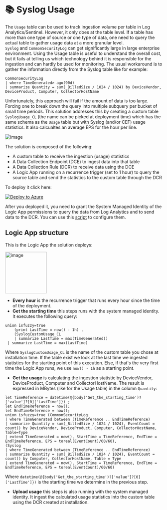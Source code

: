 # 📚 Syslog Usage

The `Usage` table can be used to track ingestion volume per table in Log Analytics/Sentinel. However, it only does at the table level. If a table has more than one type of source or one type of data, one need to query the actual table to gather usage data at a more granular level.    
`Syslog` and `CommonSecurityLog` can get significantly large in large enterprise environment.  Using the Usage table is useful to understand the overall cost, but it fails at telling us which technology behind it is responsible for the ingestion and can hardly be used for monitoring.
The usual workaround is to gather the information directly from the Syslog table like for example:

```kql
CommonSecurityLog
| where TimeGenerated> ago(90d)
| summarize Quantity = sum(_BilledSize / 1024 / 1024) by DeviceVendor, DeviceProduct, Computer, CollectorHostName
```

Unfortunately, this approach will fail if the amount of data is too large. Forcing one to break down the query into multiple subquery per bucket of small time periods. This solution addresses this by creating a custom table `SyslogUsage_CL` (the name can be picked at deployment time) which has the same schema as the `Usage` table but with Syslog (and/or CEF) usage statistics. It also calcualtes an average EPS for the hour per line.

![image](https://github.com/user-attachments/assets/8cd194de-ec52-4495-bc00-fb584b99695b)

The solution is composed of the following:
- A custom table to receive the ingestion (usage) statistics
- A Data Collection Endpoint (DCE) to ingest data into that table
- A Data Collection Rule (DCR) to receive data using the DCE
- A Logic App running on a recurrence trigger (set to 1 hour) to query the source table and send the statistics to the custom table through the DCR

To deploy it click here:

[![Deploy to Azure](https://aka.ms/deploytoazurebutton)](https://portal.azure.com/#create/Microsoft.Template/uri/https%3A%2F%2Fraw.githubusercontent.com%2Fpiaudonn%2FSyslogUsage%2Frefs%2Fheads%2Fmain%2Fdeploy%2Fsyslogusage.json)

After you deployed it, you need to grant the System Managed Identity of the Logic App permissions to query the data from Log Analytics and to send data to the DCR. You can use this [script](/deploy/permissions.ps1) to configure them.  

## Logic App structure

This is the Logic App the solution deploys:

<img width="133" alt="image" src="https://github.com/user-attachments/assets/712b2f90-1757-4dee-b045-e16ed318b933" />

- **Every hour** is the recurrence trigger that runs every hour since the time of the deployment.
- **Get the starting time** this steps runs with the system managed identity. It executes the following query:
```kql
union isfuzzy=true
    (print LastTime = now() - 1h) ,
    (SyslogCustomUsage_CL
    | summarize LastTime = max(TimeGenerated))
 | summarize LastTime = max(LastTime)
```
Where `SyslogCustomUsage_CL` is the name of the custom table you chose at installation time. If the table exist we look at the last time we ingested statistics for the starting point of this execution. Else, if that's the very first time the Logic App runs, we use `now() - 1h` as a starting point. 
- **Get the usage** is calculating the ingestion statistic by DeviceVendor, DeviceProduct, Computer and CollectorHostName. The result is expressed in MBytes (like for the Usage table) in the column `Quantity`:
 ```kql
let TimeReference = datetime(@{body('Get_the_starting_time')?['value']?[0]['LastTime']}) ;
let EndTimeReference = now(); 
let EndTimeReference = now();
union isfuzzy=true (CommonSecurityLog
| where TimeGenerated between (TimeReference .. EndTimeReference)
| summarize Quantity = sum(_BilledSize / 1024 / 1024), EventCount = count() by DeviceVendor, DeviceProduct, Computer, CollectorHostName, Table=Type
| extend TimeGenerated = now(), StartTime = TimeReference, EndTime = EndTimeReference, EPS = toreal(EventCount)/60/60),
(Syslog
| where TimeGenerated between (TimeReference .. EndTimeReference)
| summarize Quantity = sum(_BilledSize / 1024 / 1024), EventCount = count() by Computer, CollectorHostName, Table = Type
| extend TimeGenerated = now(), StartTime = TimeReference, EndTime = EndTimeReference, EPS = toreal(EventCount)/60/60)
```
Where `datetime(@{body('Get_the_starting_time')?['value']?[0]['LastTime']})` is the starting time we determine in the previous step.
- **Upload usage** this steps is also running with the system managed identity. It ingest the calculated usage statistics into the custom table using the DCR created at installation.


